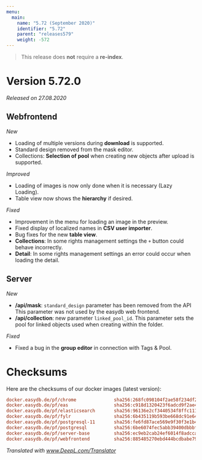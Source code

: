 ```yaml
---
menu:
  main:
    name: "5.72 (September 2020)"
    identifier: "5.72"
    parent: "releases579"
    weight: -572
---
```


> This release does **not** require a **re-index**.

# Version 5.72.0

*Released on 27.08.2020*

## Webfrontend

*New*

- Loading of multiple versions during **download** is supported.
- Standard design removed from the mask editor.
- Collections: **Selection of pool** when creating new objects after upload is supported.

*Improved*

- Loading of images is now only done when it is necessary (Lazy Loading).
- Table view now shows the **hierarchy** if desired.

*Fixed*

- Improvement in the menu for loading an image in the preview.
- Fixed display of localized names in **CSV user importer**.
- Bug fixes for the new **table view**.
- **Collections**: In some rights management settings the `+` button could behave incorrectly.
- **Detail**: In some rights management settings an error could occur when loading the detail.

## Server

*New*

- **/api/mask**: `standard_design` parameter has been removed from the API This parameter was not used by the easydb web frontend.
- **/api/collection**: new parameter `linked_pool_id`. This parameter sets the pool for linked objects used when creating within the folder.

*Fixed*

- Fixed a bug in the **group editor** in connection with Tags & Pool.

# Checksums

Here are the checksums of our docker images (latest version):

```ini
docker.easydb.de/pf/chrome              sha256:268fc098104f2ae58f234df2abda856f7c2fe2ae9f0ac36e689ca3a3ada16d0a
docker.easydb.de/pf/eas                 sha256:c918d1320423f6adcd9f2ae438537966e225c643a6f6521c81cd5bd4daa45c33
docker.easydb.de/pf/elasticsearch       sha256:96136e2cf3440534f8ffc111888b08bae64c02fc5558ec114f0064b9b19e1372
docker.easydb.de/pf/fylr                sha256:6b435119b593be668dc91e6479af390e8d02f8ba7ef99faeeb553e86af9c71c9
docker.easydb.de/pf/postgresql-11       sha256:fe6fd87ace569e9f30f3e1b4c6eb89744fb2691fa651e89c0b6bdcd804bba43a
docker.easydb.de/pf/postgresql          sha256:6be6074fec5abb39400dbbbf12bdcac48beb92e3b1292027f91eebfdfe40209c
docker.easydb.de/pf/server-base         sha256:ec9eb2cab24ef6014f8adcca1aae39f9582b3539724311cb933071011a8d5790
docker.easydb.de/pf/webfrontend         sha256:885485270ebd444bcdbabe790d113e22845e752bfb6c983c8d7beb2164a1ef38
```

*Translated with www.DeepL.com/Translator*